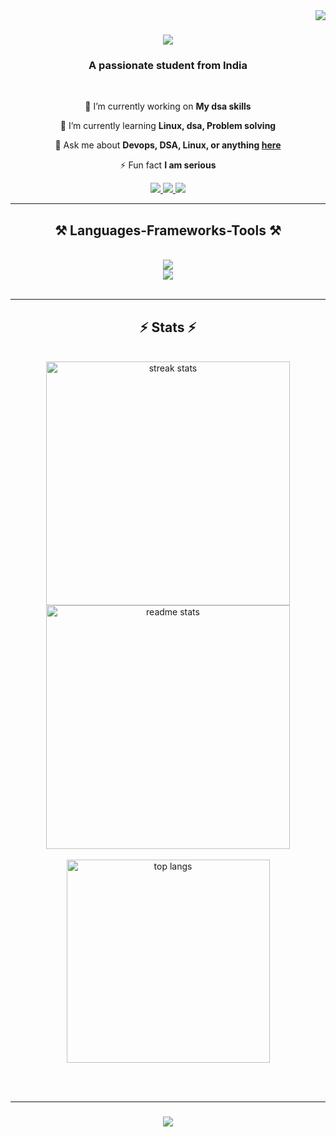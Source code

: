 <img align="right" src="https://visitor-badge.laobi.icu/badge?page_id=newdev101.newdev101" />
<h1 align="center">
    <img src="https://readme-typing-svg.herokuapp.com/?font=Righteous&size=35&center=true&vCenter=true&width=500&height=70&duration=4000&lines=Hi+There!+👋;+I'm+Rajat!;" />
</h1>

<h3 align="center">A passionate student from India</h3>

<br/>

<div align="center">
 
 🔭 I’m currently working on **My dsa skills**
 
 🌱 I’m currently learning **Linux, dsa, Problem solving**

 💬 Ask me about **Devops, DSA, Linux, or anything [here](https://github.com/newdev101)**

 ⚡ Fun fact **I am serious**
 
 </div>

 
<div align="center"> 
  <a href="mailto:rajatjana2024@gmail.com">
    <img src="https://img.shields.io/badge/Gmail-333333?style=for-the-badge&logo=gmail&logoColor=red" />
  </a>
  <a href="https://linkedin.com/in/rajat-jana" target="_blank">
    <img src="https://img.shields.io/badge/LinkedIn-0077B5?style=for-the-badge&logo=linkedin&logoColor=white" target="_blank" />
  </a>
  <a href="https://github.com/newdev101" target="_blank">
     <img src="https://img.shields.io/badge/Portfolio-FF5722?style=for-the-badge&logo=todoist&logoColor=white" target="_blank" /> <!-- sqlite, safari, google-chrome are other good icon options -->
  </a>
</div>

 <hr/>

 <h2 align="center">⚒️ Languages-Frameworks-Tools ⚒️</h2>
<br/>
<div align="center">
    <img src="https://skillicons.dev/icons?i=cpp,linux,python,javascript,c,java" /><br>
    <img src="https://skillicons.dev/icons?i=bootstrap,github,mysql,html,css,vscode,figma,git" />
</div>

<br/>
<hr/>

<h2 align="center">⚡ Stats ⚡</h2>
<br>
<div align=center>
  <img width=390 src="https://streak-stats.demolab.com/?user=newdev101&count_private=true&theme=react&border_radius=10" alt="streak stats"/>
  <img width=390 src="https://github-readme-stats.vercel.app/api?username=newdev101&count_private=true&show_icons=true&theme=react&rank_icon=github&border_radius=10" alt="readme stats" />
  <br/>
  <br/>
  <img width=325 align="center" src="https://github-readme-stats.vercel.app/api/top-langs/?username=newdev101&hide=HTML&langs_count=8&layout=compact&theme=react&border_radius=10&size_weight=0.5&count_weight=0.5&exclude_repo=github-readme-stats" alt="top langs" />
</div>

<br/><br/>
<hr/>

<h3 align="center">
    <img src="https://readme-typing-svg.herokuapp.com/?font=Righteous&size=25&center=true&vCenter=true&width=500&height=70&duration=4000&lines=Thanks+for+visiting!+✌️;+Shoot+me+a+message+on+Linkedin!;I'm+always+down+to+collab+:)">
</h3>

<br/>
